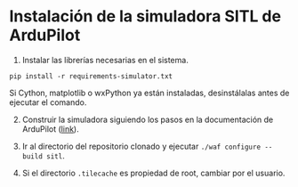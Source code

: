 # Instalación de la simuladora SITL de ArduPilot

1. Instalar las librerías necesarias en el sistema.
```
pip install -r requirements-simulator.txt
```
Si Cython, matplotlib o wxPython ya están instaladas, desinstálalas antes de ejecutar el comando.

2. Construir la simuladora siguiendo los pasos en la documentación de ArduPilot ([link](https://ardupilot.org/dev/docs/building-setup-linux.html)).

3. Ir al directorio del repositorio clonado y ejecutar `./waf configure --build sitl`.

4. Si el directorio `.tilecache` es propiedad de root, cambiar por el usuario.
